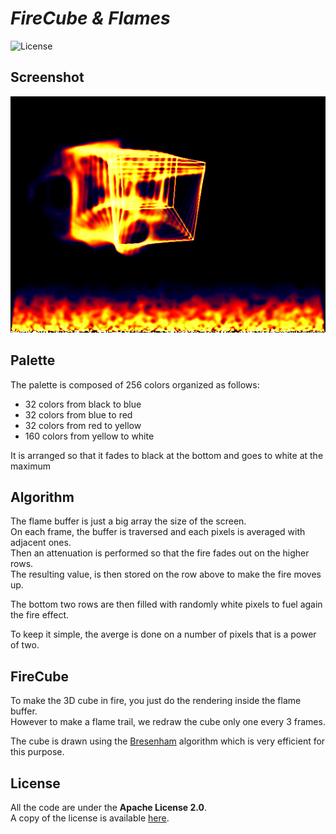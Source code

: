 # *FireCube & Flames*

![License](https://img.shields.io/badge/license-Apache--2.0-blue.svg?style=flat-square)

## **Screenshot**

![screenshot](../../images/ts-flames.screenshot.png)

## **Palette**

The palette is composed of 256 colors organized as follows:
- 32 colors from black to blue
- 32 colors from blue to red
- 32 colors from red to yellow
- 160 colors from yellow to white

It is arranged so that it fades to black at the bottom and goes to white at the maximum

## **Algorithm**

The flame buffer is just a big array the size of the screen.  
On each frame, the buffer is traversed and each pixels is averaged with adjacent ones.  
Then an attenuation is performed so that the fire fades out on the higher rows.  
The resulting value, is then stored on the row above to make the fire moves up.

The bottom two rows are then filled with randomly white pixels to fuel again the fire effect.

To keep it simple, the averge is done on a number of pixels that is a power of two.

## **FireCube**

To make the 3D cube in fire, you just do the rendering inside the flame buffer.  
However to make a flame trail, we redraw the cube only one every 3 frames.  

The cube is drawn using the [Bresenham](https://en.wikipedia.org/wiki/Bresenham%27s_line_algorithm) 
algorithm which is very efficient for this purpose.


## **License**

All the code are under the **Apache License 2.0**.  
A copy of the license is available [here](https://choosealicense.com/licenses/apache-2.0/).